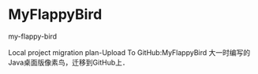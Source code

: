 # MyFlappyBird
my-flappy-bird

Local project migration plan-Upload To GitHub:MyFlappyBird 
大一时编写的Java桌面版像素鸟，迁移到GitHub上．

